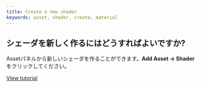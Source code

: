 ```yaml
---
title: Create a new shader
keywords: asset, shader, create, material
---
```


## シェーダを新しく作るにはどうすればよいですか?

Assetパネルから新しいシェーダを作ることができます。**Add Asset -> Shader**をクリックしてください。

[View tutorial](http://developer.playcanvas.com/en/tutorials/custom-shaders/)

